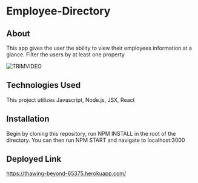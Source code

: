 # Employee-Directory


## About
This app gives the user the ability to view their employees information at a glance.
Filter the users by at least one property



![TRIMVIDEO](https://user-images.githubusercontent.com/56213571/78415195-33350380-75ee-11ea-83db-342868f00e75.gif)

## Technologies Used
This project utilizes Javascript, Node.js, JSX, React

## Installation
Begin by cloning this repository, run NPM INSTALL in the root of the directory. You can then run NPM START and navigate to localhost:3000

## Deployed Link
https://thawing-beyond-65375.herokuapp.com/





